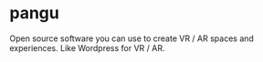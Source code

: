 # pangu
Open source software you can use to create VR / AR spaces and experiences. Like Wordpress for VR / AR.
